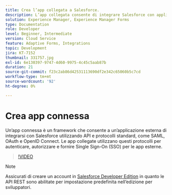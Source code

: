 ```yaml
---
title: Crea l’app collegata a Salesforce.
description: L’app collegata consente di integrare Salesforce con applicazioni di terze parti, come AEM Forms e Salesforce.
solution: Experience Manager, Experience Manager Forms
type: Documentation
role: Developer
level: Beginner, Intermediate
version: Cloud Service
feature: Adaptive Forms, Integrations
topic: Development
jira: KT-7152
thumbnail: 331757.jpg
exl-id: 6e130397-9747-4d60-9975-4c45c5aab87b
duration: 21
source-git-commit: f23c2ab86d42531113690df2e342c65060b5c7cd
workflow-type: tm+mt
source-wordcount: '92'
ht-degree: 0%

---
```


# Crea app connessa

Un’app connessa è un framework che consente a un’applicazione esterna di integrarsi con Salesforce utilizzando API e protocolli standard, come SAML, OAuth e OpenID Connect. Le app collegate utilizzano questi protocolli per autenticare, autorizzare e fornire Single Sign-On (SSO) per le app esterne.

>[!VIDEO](https://video.tv.adobe.com/v/331757?quality=12&learn=on)

>[!NOTE]
>Assicurati di creare un account in [Salesforce Developer Edition](https://developer.salesforce.com/signup) in quanto le API REST sono abilitate per impostazione predefinita nell’edizione per sviluppatori.
